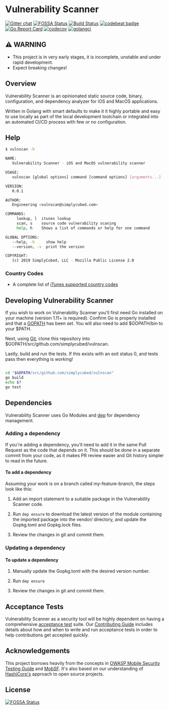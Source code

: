 # Vulnerability Scanner

[![Gitter chat](https://badges.gitter.im/simplycubed/Lobby.png)](https://gitter.im/simplycubed/Lobby)
[![FOSSA Status](https://app.fossa.com/api/projects/git%2Bgithub.com%2Fsimplycubed%2Fvulnscan.svg?type=shield)](https://app.fossa.com/projects/git%2Bgithub.com%2Fsimplycubed%2Fvulnscan?ref=badge_shield)
[![Build Status](https://travis-ci.org/simplycubed/vulnscan.svg?branch=master)](https://travis-ci.org/simplycubed/vulnscan)
[![codebeat badge](https://codebeat.co/badges/548c43e4-7030-4814-9732-07f6080b1f19)](https://codebeat.co/projects/github-com-simplycubed-vulnscan-master)
[![Go Report Card](https://goreportcard.com/badge/github.com/simplycubed/vulnscan)](https://goreportcard.com/report/github.com/simplycubed/vulnscan)
[![codecov](https://codecov.io/gh/simplycubed/vulnscan/branch/master/graph/badge.svg)](https://codecov.io/gh/simplycubed/vulnscan)
[![golangci](https://golangci.com/badges/github.com/simplycubed/vulnscan.svg)](https://golangci.com/r/github.com/simplycubed/vulnscan)

## :warning: **WARNING**

- This project is in very early stages, it is incomplete, unstable and under rapid development.
- Expect breaking changes!

## Overview

Vulnerability Scanner is an opinionated static source code, binary, configuration, and dependency analyzer for iOS and MacOS applications.

Written in Golang with smart defaults to make it it highly portable and easy to use locally as part of the local development toolchain or integrated into an automated CI/CD process with few or no configuration.

## Help

```bash
$ vulnscan -h

NAME:
   Vulnerability Scanner - iOS and MacOS vulnerability scanner

USAGE:
   vulnscan [global options] command [command options] [arguments...]

VERSION:
   0.0.1

AUTHOR:
   Engineering <vulnscan@simplycubed.com>

COMMANDS:
     lookup, l  itunes lookup
     scan, s    source code vulnerability scaning
     help, h    Shows a list of commands or help for one command

GLOBAL OPTIONS:
   --help, -h     show help
   --version, -v  print the version

COPYRIGHT:
   (c) 2019 SimplyCubed, LLC - Mozilla Public License 2.0

```

### Country Codes

- A complete list of [iTunes supported country codes](https://github.com/simplycubed/vulnscan/blob/master/ITUNES_COUNTRY_CODES)

## Developing Vulnerability Scanner

If you wish to work on Vulnerability Scanner you'll first need Go installed on your machine (version 1.11+ is required). Confirm Go is properly installed and that a [GOPATH](https://golang.org/doc/code.html#GOPATH) has been set. You will also need to add $GOPATH/bin to your $PATH.

Next, using [Git](https://git-scm.com/), clone this repository into $GOPATH/src/github.com/simplycubed/vulnscan.

Lastly, build and run the tests. If this exists with an exit status 0, and tests pass then everything is working!

```bash

cd "$GOPATH/src/github.com/simplycubed/vulnscan"
go build
echo $?
go test

```

## Dependencies

Vulnerability Scanner uses Go Modules and [dep](https://golang.github.io/dep/) for dependency management.

### Adding a dependency

If you're adding a dependency, you'll need to add it in the same Pull Request as the code that depends on it. This should be done in a separate commit from your code, as it makes PR review easier and Git history simpler to read in the future.

#### To add a dependency

Assuming your work is on a branch called my-feature-branch, the steps look like this:

1. Add an import statement to a suitable package in the Vulnerability Scanner code.

1. Run `dep ensure` to download the latest version of the module containing the imported package into the vendor/ directory, and update the Gopkg.toml and Gopkg.lock files.

1. Review the changes in git and commit them.

### Updating a dependency

#### To update a dependency

1. Manually update the Gopkg.toml with the desired version number.

1. Run `dep ensure`

1. Review the changes in git and commit them.

## Acceptance Tests

Vulnerability Scanner as a security tool will be highly dependent on having a comprehensive [acceptance test](https://en.wikipedia.org/wiki/Acceptance_testing) suite. Our [Contributing Guide](https://github.com/simplycubed/vulnscan/blob/master/.github/CONTRIBUTING.md) includes details about how and when to write and run acceptance tests in order to help contributions get accepted quickly.

## Acknowledgements

This project borrows heavily from the concepts in [OWASP Mobile Security Testing Guide](https://www.owasp.org/index.php/OWASP_Mobile_Security_Testing_Guide) and [MobSF](https://github.com/MobSF/Mobile-Security-Framework-MobSF). It's also based on our understanding of [HashiCorp's](https://github.com/hashicorp/) approach to open source projects.

## License

[![FOSSA Status](https://app.fossa.com/api/projects/git%2Bgithub.com%2Fsimplycubed%2Fvulnscan.svg?type=large)](https://app.fossa.com/projects/git%2Bgithub.com%2Fsimplycubed%2Fvulnscan?ref=badge_large)